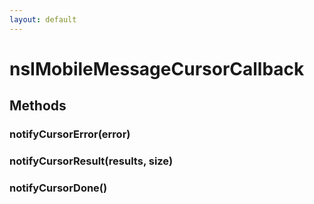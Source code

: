 ```yaml
---
layout: default
---
```


# nsIMobileMessageCursorCallback #

## Methods ##

### notifyCursorError(error) ###

### notifyCursorResult(results, size) ###

### notifyCursorDone() ###
